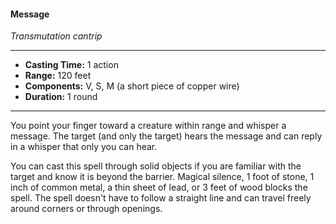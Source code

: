 #### Message
*Transmutation cantrip*
___
- **Casting Time:** 1 action
- **Range:** 120 feet
- **Components:** V, S, M (a short piece of copper wire)
- **Duration:** 1 round
---
You point your finger toward a creature within range and whisper a message. The target (and only the target) hears the message and can reply in a whisper that only you can hear.

You can cast this spell through solid objects if you are familiar with the target and know it is beyond the barrier. Magical silence, 1 foot of stone, 1 inch of common metal, a thin sheet of lead, or 3 feet of wood blocks the spell. The spell doesn't have to follow a straight line and can travel freely around corners or through openings.